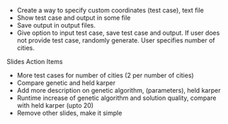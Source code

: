 - Create a way to specify custom coordinates (test case), text file
- Show test case and output in some file
- Save output in output files.
- Give option to input test case, save test case and output. If user does not provide test case, randomly generate. User specifies number of cities.

Slides Action Items
- More test cases for number of cities (2 per number of cities)
- Compare genetic and held karper
- Add more description on genetic algorithm, (parameters), held karper
- Runtime increase of genetic algorithm and solution quality, compare with held karper (upto 20)
- Remove other slides, make it simple

